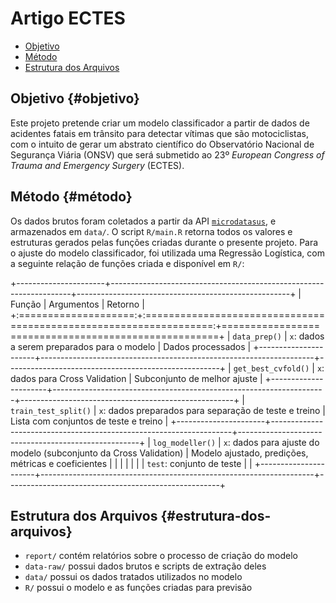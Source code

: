 # Artigo ECTES

-   [Objetivo](#objetivo)
-   [Método](#método)
-   [Estrutura dos Arquivos](#estrutura-dos-arquivos)

## Objetivo {#objetivo}

Este projeto pretende criar um modelo classificador a partir de dados de acidentes fatais em trânsito para detectar vítimas que são motociclistas, com o intuito de gerar um abstrato científico do Observatório Nacional de Segurança Viária (ONSV) que será submetido ao 23º *European Congress of Trauma and Emergency Surgery* (ECTES).

## Método {#método}

Os dados brutos foram coletados a partir da API [`microdatasus`](https://github.com/rfsaldanha/microdatasus), e armazenados em `data/`. O script `R/main.R` retorna todos os valores e estruturas gerados pelas funções criadas durante o presente projeto. Para o ajuste do modelo classificador, foi utilizada uma Regressão Logística, com a seguinte relação de funções criada e disponível em `R/`:

+----------------------+--------------------------------------------------------------------+-----------------------------------------------------+
| Função               | Argumentos                                                         | Retorno                                             |
+:====================:+:==================================================================:+=====================================================+
| `data_prep()`        | `x`: dados a serem preparados para o modelo                        | Dados processados                                   |
+----------------------+--------------------------------------------------------------------+-----------------------------------------------------+
| `get_best_cvfold()`  | `x`: dados para Cross Validation                                   | Subconjunto de melhor ajuste                        |
+----------------------+--------------------------------------------------------------------+-----------------------------------------------------+
| `train_test_split()` | `x`: dados preparados para separação de teste e treino             | Lista com conjuntos de teste e treino               |
+----------------------+--------------------------------------------------------------------+-----------------------------------------------------+
| `log_modeller()`     | `x`: dados para ajuste do modelo (subconjunto da Cross Validation) | Modelo ajustado, predições, métricas e coeficientes |
|                      |                                                                    |                                                     |
|                      | `test`: conjunto de teste                                          |                                                     |
+----------------------+--------------------------------------------------------------------+-----------------------------------------------------+

## Estrutura dos Arquivos {#estrutura-dos-arquivos}

-   `report/` contém relatórios sobre o processo de criação do modelo
-   `data-raw/` possui dados brutos e scripts de extração deles
-   `data/` possui os dados tratados utilizados no modelo
-   `R/` possui o modelo e as funções criadas para previsão
